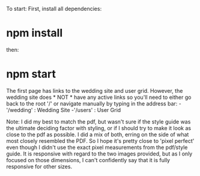 To start: 
  First, install all dependencies: 
  # npm install

  then:
  # npm start


The first page has links to the wedding site and user grid. However, the wedding site does * NOT * have any active links so you'll need to either go back to the root '/' or navigate manually by typing in the address bar: 
  -'/wedding' : Wedding Site
  -'/users' : User Grid


Note:
  I did my best to match the pdf, but wasn't sure if the style guide was the ultimate deciding factor with styling, or if I should try to make it look as close to the pdf as possible. I did a mix of both, erring on the side of what most closely resembled the PDF. So I hope it's pretty close to 'pixel perfect' even though I didn't use the exact pixel measurements from the pdf/style guide. It is responsive with regard to the two images provided, but as I only focused on those dimensions, I can't confidently say that it is fully responsive for other sizes. 